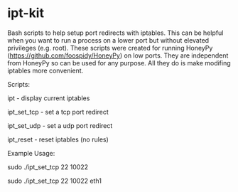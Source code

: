 ipt-kit
=======

Bash scripts to help setup port redirects with iptables. This can be helpful when you want to run a process on a lower port but without elevated privileges (e.g. root). These scripts were created for running HoneyPy (https://github.com/foospidy/HoneyPy) on low ports. They are independent from HoneyPy so can be used for any purpose. All they do is make modifing iptables more convenient.

Scripts:

ipt - display current iptables

ipt_set_tcp - set a tcp port redirect

ipt_set_udp - set a udp port redirect

ipt_reset - reset iptables (no rules)


Example Usage:

sudo ./ipt_set_tcp 22 10022

sudo ./ipt_set_tcp 22 10022 eth1
